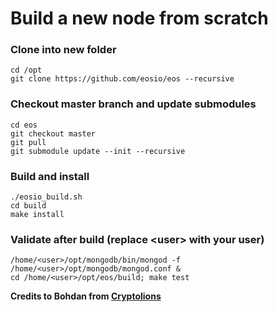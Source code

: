 # Build a new node from scratch

### Clone into new folder
```shell
cd /opt
git clone https://github.com/eosio/eos --recursive
```

### Checkout master branch and update submodules
```shell
cd eos
git checkout master
git pull
git submodule update --init --recursive
```

### Build and install
```shell
./eosio_build.sh
cd build
make install
```

### Validate after build (replace \<user> with your user)
```shell
/home/<user>/opt/mongodb/bin/mongod -f /home/<user>/opt/mongodb/mongod.conf &
cd /home/<user>/opt/eos/build; make test
```

**Credits to Bohdan from [Cryptolions][f51cb96f]**

[f51cb96f]: http://cryptolions.io/ "Website"
